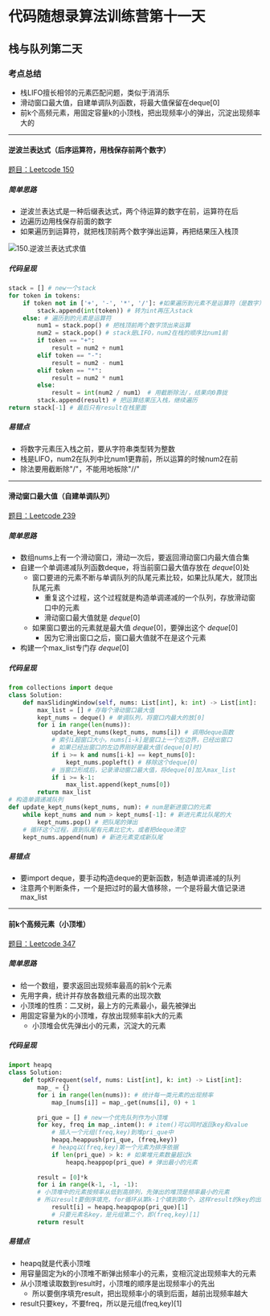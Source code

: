 # 代码随想录算法训练营第十一天

## 栈与队列第二天

### 考点总结

- 栈LIFO擅长相邻的元素匹配问题，类似于消消乐
- 滑动窗口最大值，自建单调队列函数，将最大值保留在deque[0]
- 前k个高频元素，用固定容量k的小顶栈，把出现频率小的弹出，沉淀出现频率大的

---

#### 逆波兰表达式（后序运算符，用栈保存前两个数字）

[题目：Leetcode 150](https://leetcode.com/problems/evaluate-reverse-polish-notation)

##### 简单思路

- 逆波兰表达式是一种后缀表达式，两个待运算的数字在前，运算符在后
- 边遍历边用栈保存前面的数字
- 如果遍历到运算符，就把栈顶前两个数字弹出运算，再把结果压入栈顶

![150.逆波兰表达式求值](https://camo.githubusercontent.com/9f7f3d3cc8df9823f36cb8566502a3c263476e49ca6b87bea9a3503d2c928eaa/68747470733a2f2f636f64652d7468696e6b696e672e63646e2e626365626f732e636f6d2f676966732f3135302e2545392538302538362545362542332541322545352538352542302545382541312541382545382542452542452545352542432538462545362542312538322545352538302542432e676966)

##### 代码呈现

```python
stack = [] # new一个stack
for token in tokens:
    if token not in ['+', '-', '*', '/']: #如果遍历到元素不是运算符（是数字）
        stack.append(int(token)) # 转为int再压入stack
    else: # 遍历到的元素是运算符
        num1 = stack.pop() # 把栈顶前两个数字顶出来运算
        num2 = stack.pop() # stack是LIFO，num2在栈的顺序比num1前
        if token == "+": 
            result = num2 + num1
        elif token == "-":
            result = num2 - num1
        elif token == "*":
            result = num2 * num1
        else:
            result = int(num2 / num1） # 用截断除法/，结果向0靠拢
        stack.append(result) # 把运算结果压入栈，继续遍历
return stack[-1] # 最后只有result在栈里面
```

##### 易错点

- 将数字元素压入栈之前，要从字符串类型转为整数
- 栈是LIFO，num2在队列中比num1更靠前，所以运算的时候num2在前
- 除法要用截断除"/"，不能用地板除"//"

---

#### 滑动窗口最大值（自建单调队列）

[题目：Leetcode 239](https://leetcode.com/problems/sliding-window-maximum)

##### 简单思路

- 数组nums上有一个滑动窗口，滑动一次后，要返回滑动窗口内最大值合集
- 自建一个单调递减队列函数deque，将当前窗口最大值存放在 $deque[0]$处
  - 窗口要进的元素不断与单调队列的队尾元素比较，如果比队尾大，就顶出队尾元素
    - 重复这个过程，这个过程就是构造单调递减的一个队列，存放滑动窗口中的元素
    - 滑动窗口最大值就是 $deque[0]$
  - 如果窗口要出的元素就是最大值 $deque[0]$，要弹出这个 $deque[0]$
    - 因为它滑出窗口之后，窗口最大值就不在是这个元素
- 构建一个max_list专门存 $deque[0]$

##### 代码呈现

```python
from collections import deque
class Solution:
    def maxSlidingWindow(self, nums: List[int], k: int) -> List[int]:
        max_list = [] # 存每个滑动窗口最大值
        kept_nums = deque() # 单调队列，将窗口内最大的放[0]
        for i in range(len(nums)):
            update_kept_nums(kept_nums, nums[i]) # 调用deque函数
            # 索引i超窗口大小，nums[i-k]是窗口上一个左边界，已经出窗口
            # 如果已经出窗口的左边界刚好是最大值(deque[0]时)
            if i >= k and nums[i-k] == kept_nums[0]: 
                kept_nums.popleft() # 移除这个deque[0]
            # 当窗口形成后，记录滑动窗口最大值，将deque[0]加入max_list
            if i >= k-1:
                max_list.append(kept_nums[0])
        return max_list
# 构造单调递减队列
def update_kept_nums(kept_nums, num): # num是新进窗口的元素
    while kept_nums and num > kept_nums[-1]: # 新进元素比队尾的大
        kept_nums.pop() # 把队尾的弹出
    # 循环这个过程，直到队尾有元素比它大，或者把deque清空
    kept_nums.append(num) # 新进元素变成新队尾
```

##### 易错点

- 要import deque，要手动构造deque的更新函数，制造单调递减的队列
- 注意两个判断条件，一个是把过时的最大值移除，一个是将最大值记录进max_list

---

#### 前k个高频元素（小顶堆）

[题目：Leetcode 347](https://leetcode.com/problems/top-k-frequent-elements)

##### 简单思路

- 给一个数组，要求返回出现频率最高的前k个元素
- 先用字典，统计并存放各数组元素的出现次数
- 小顶堆的性质：二叉树，最上方的元素最小，最先被弹出
- 用固定容量为k的小顶堆，存放出现频率前k大的元素
  - 小顶堆会优先弹出小的元素，沉淀大的元素

##### 代码呈现

```python
import heapq
class Solution:
    def topKFrequent(self, nums: List[int], k: int) -> List[int]:
        map_ = {}
        for i in range(len(nums)): # 统计每一类元素的出现频率
            map_[nums[i]] = map_.get(nums[i], 0) + 1
            
        pri_que = [] # new一个优先队列作为小顶堆
        for key, freq in map_.intem(): # item()可以同时返回key和value
            # 插入一个元组(freq,key)到堆pri_que中
            heapq.heappush(pri_que, (freq,key)) 
            # heapq以(freq,key)第一个元素为排序依据
            if len(pri_que) > k: # 如果堆元素数量超过k
                heapq.heappop(pri_que) # 弹出最小的元素
                
        result = [0]*k
        for i in range(k-1, -1, -1): 
        # 小顶堆中的元素按频率从低到高排列，先弹出的堆顶是频率最小的元素
        # 所以result要倒序填充，for循环从第k-1个填到第0个，这样result的key的出现频率就是从大到小了
            result[i] = heapq.heapqpop(pri_que)[1]
            # 只要元素名key，是元组第二个，即(freq,key)[1]
        return result
```

##### 易错点

- heapq就是代表小顶堆
- 用容量固定为k的小顶堆不断弹出频率小的元素，变相沉淀出现频率大的元素
- 从小顶堆读取数到result时，小顶堆的顺序是出现频率小的先出
  - 所以要倒序填充result，把出现频率小的填到后面，越前出现频率越大
- result只要key，不要freq，所以是元组(freq,key)[1]
